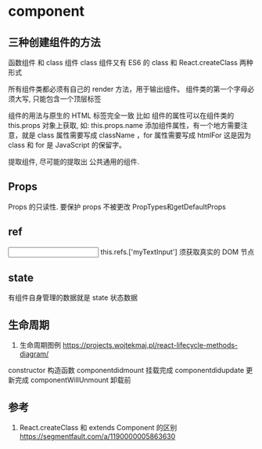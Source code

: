 # component

## 三种创建组件的方法

函数组件 和 class 组件
class 组件又有 ES6 的 class 和 React.createClass 两种形式

所有组件类都必须有自己的 render 方法，用于输出组件。
组件类的第一个字母必须大写, 只能包含一个顶层标签

组件的用法与原生的 HTML 标签完全一致 比如 <HelloMessage name="John">
组件的属性可以在组件类的 this.props 对象上获取, 如: this.props.name
添加组件属性，有一个地方需要注意，就是 class 属性需要写成 className ，for 属性需要写成 htmlFor
这是因为 class 和 for 是 JavaScript 的保留字。

提取组件, 尽可能的提取出 公共通用的组件.

## Props 
Props 的只读性. 要保护 props 不被更改
PropTypes和getDefaultProps

## ref
<input type="text" ref="myTextInput" />
this.refs.['myTextInput']
须获取真实的 DOM 节点

## state
有组件自身管理的数据就是 state
状态数据

## 生命周期

1. 生命周期图例
https://projects.wojtekmaj.pl/react-lifecycle-methods-diagram/

constructor 构造函数
componentdidmount 挂载完成
componentdidupdate 更新完成
componentWillUnmount 卸载前

## 参考

1. React.createClass 和 extends Component 的区别
   https://segmentfault.com/a/1190000005863630

